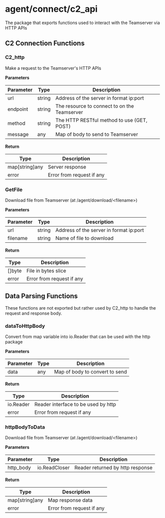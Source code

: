 # agent/connect/c2_api

The package that exports functions used to interact with the Teamserver via HTTP APIs

## C2 Connection Functions

### C2_http

Make a request to the Teamserver's HTTP APIs

**Parameters**

|Parameter|Type|Description|
|-----|----|-----------|
|url|string|Address of the server in format ip:port|
|endpoint|string|The resource to connect to on the Teamserver|
|method|string|The HTTP RESTful method to use (GET, POST)|
|message|any|Map of body to send to Teamserver|

**Return**

|Type|Description|
|----|-----------|
|map[string]any|Server response|
|error|Error from request if any|

### GetFile

Download file from Teamserver (at /agent/download/&lt;filename&gt;)

**Parameters**

|Parameter|Type|Description|
|-----|----|-----------|
|url|string|Address of the server in format ip:port|
|filename|string|Name of file to download|

**Return**

|Type|Description|
|----|-----------|
|[]byte|File in bytes slice|
|error|Error from request if any|


## Data Parsing Functions

These functions are not exported but rather used by C2_http to handle the request and response body. 

### dataToHttpBody

Convert from map variable into io.Reader that can be used with the http package

**Parameters**

|Parameter|Type|Description|
|-----|----|-----------|
|data|any|Map of body to convert to send|


**Return**

|Type|Description|
|----|-----------|
|io.Reader|Reader interface to be used by http|
|error|Error from request if any|

### httpBodyToData

Download file from Teamserver (at /agent/download/&lt;filename&gt;)

**Parameters**

|Parameter|Type|Description|
|-----|----|-----------|
|http_body|io.ReadCloser|Reader returned by http response|


**Return**

|Type|Description|
|----|-----------|
|map[string]any|Map response data|
|error|Error from request if any|
